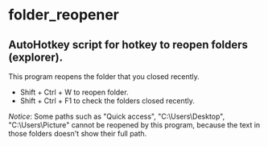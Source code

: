 # folder_reopener
## AutoHotkey script for hotkey to reopen folders (explorer).
This program reopens the folder that you closed recently.

- Shift + Ctrl + W to reopen folder.
- Shift + Ctrl + F1 to check the folders closed recently.

*Notice*: Some paths such as "Quick access", "C:\Users\Desktop", "C:\Users\Picture" cannot be reopened by this program, because the text in those folders doesn't show their full path.
